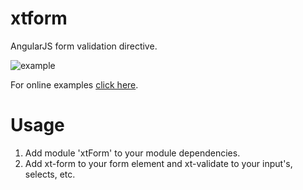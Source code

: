 xtform
======

AngularJS form validation directive.

![example](http://blog.brentmckendrick.com/assets/images/xtform.png)

For online examples [click here](http://www.brentmckendrick.com/code/xtform).

# Usage

1. Add module 'xtForm' to your module dependencies.
2. Add xt-form to your form element and xt-validate to your input's, selects, etc.
